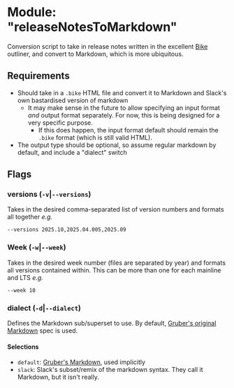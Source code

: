 # Module: "releaseNotesToMarkdown"

Conversion script to take in release notes written in the excellent
[Bike](https://www.hogbaysoftware.com/bike/) outliner, and convert to
Markdown, which is more ubiquitous.

## Requirements
* Should take in a `.bike` HTML file and convert it to Markdown and
  Slack's own bastardised version of markdown
    * It may make sense in the future to allow specifying an input
      format *and* output format separately. For now, this is being
      designed for a very specific purpose.
        * If this does happen, the input format default should remain
          the `.bike` format (which is still valid HTML).
* The output type should be optional, so assume regular markdown by
  default, and include a "dialect" switch

## Flags
### versions (`-v`|`--versions`)
Takes in the desired comma-separated list of version numbers and formats
all together
*e.g.*

```--versions 2025.10,2025.04.005,2025.09```

### Week (`-w`|`--week`)
Takes in the desired week number (files are separated by year) and
formats all versions contained within. This can be more than one for
each mainline and LTS
*e.g.*

```--week 10```

### dialect (`-d`|`--dialect`)
Defines the Markdown sub/superset to use. By default, [Gruber's original
Markdown][gruber_md] spec is used.

#### Selections
* `default`: [Gruber's Markdown][gruber_md], used implicitly
* `slack`: Slack's subset/remix of the markdown syntax. They call it
  Markdown, but it isn't really.

[gruber_md]: https://daringfireball.net/projects/markdown/
